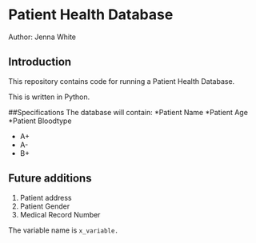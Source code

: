 # Patient Health Database

Author: Jenna White

## Introduction
This repository contains code for running a Patient Health Database.

This is written in Python. 

##Specifications
The database will contain:
*Patient Name
*Patient Age
*Patient Bloodtype
 - A+
 - A-
 - B+

## Future additions
1. Patient address
2. Patient Gender
3. Medical Record Number 

The variable name is `x_variable.`